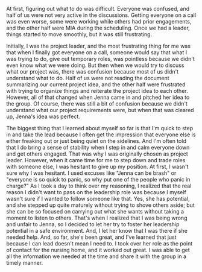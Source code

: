 At first, figuring out what to do was difficult. Everyone was confused, and half of us were not very active in the discussions. Getting everyone on a call was even worse, some were working while others had prior engagements, and the other half were MIA during the scheduling. Once we had a leader, things started to move smoothly, but it was still frustrating.

Initially, I was the project leader, and the most frustrating thing for me was that when I finally got everyone on a call, someone would say that what I was trying to do, give out temporary roles, was pointless because we didn't even know what we were doing. But then when we would try to discuss what our project was, there was confusion because most of us didn't understand what to do. Half of us were not reading the document summarizing our current project idea, and the other half were frustrated with trying to organize things and reiterate the project idea to each other. However, all of that changed when Jenna came in and pitched her idea to the group. Of course, there was still a bit of confusion because we didn't understand what our project requirements were, but when that was cleared up, Jenna's idea was perfect.

The biggest thing that I learned about myself so far is that I'm quick to step in and take the lead because I often get the impression that everyone else is either freaking out or just being quiet on the sidelines. And I'm often told that I do bring a sense of stability when I step in and calm everyone down and get others engaged. That was why I was originally chosen as project leader. However, when it came time for me to step down and trade roles with someone else, I was hesitant to give up my position. At first, I wasn't sure why I was hesitant. I used excuses like "Jenna can be brash" or "everyone is so quick to panic, so why put one of the people who panic in charge?" As I took a day to think over my reasoning, I realized that the real reason I didn't want to pass on the leadership role was because I myself wasn't sure if I wanted to follow someone like that. Yes, she has potential, and she stepped up quite maturely without trying to shove others aside; but she can be so focused on carrying out what she wants without taking a moment to listen to others. That's when I realized that I was being wrong and unfair to Jenna, so I decided to let her try to foster her leadership potential in a safe environment. And, I let her know that I was there if she needed help. And, so far, she's been great, and I've learned that just because I can lead doesn't mean I need to. I took over her role as the point of contact for the nursing home, and it worked out great. I was able to get all the information we needed at the time and share it with the group in a timely manner.
